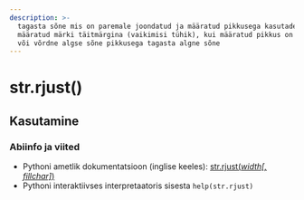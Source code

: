 ```yaml
---
description: >-
  tagasta sõne mis on paremale joondatud ja määratud pikkusega kasutades
  määratud märki täitmärgina (vaikimisi tühik), kui määratud pikkus on väiksem
  või võrdne algse sõne pikkusega tagasta algne sõne
---
```


# str.rjust\(\)

## Kasutamine

### Abiinfo ja viited

* Pythoni ametlik dokumentatsioon \(inglise keeles\): [str.rjust\(_width\[, fillchar\]_\)](https://docs.python.org/3/library/stdtypes.html#str.rjust)
* Pythoni interaktiivses interpretaatoris sisesta `help(str.rjust)`

